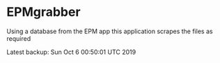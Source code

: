 # EPMgrabber
Using a database from the EPM app this application scrapes the files as required


Latest backup: Sun Oct 6 00:50:01 UTC 2019
